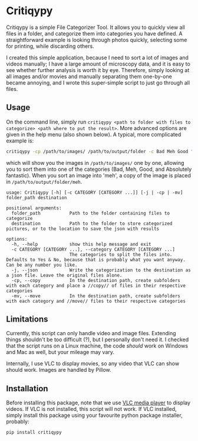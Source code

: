 # Critiqypy

Critiqypy is a simple File Categorizer Tool. It allows you to quickly view all files in a folder, and categorize them into categories you have defined. A straightforward example is looking through photos quickly, selecting some for printing, while discarding others.

I created this simple application, because I need to sort a lot of images and videos manually; I have a large amount of microscopy data, and it is easy to see whether further analysis is worth it by eye. Therefore, simply looking at all images and/or movies and manually separating them one-by-one became annoying, and I wrote this super-simple script to just go through all files.

## Usage

On the command line, simply run `critiqypy <path to folder with files to categorize> <path where to put the result>`.
More advanced options are given in the help menu (also shown below). A typical, more complicated example is:

```bash
critiqypy -cp /path/to/images/ /path/to/output/folder -c Bad Meh Good "Absolutely fantastic"
```

which will show you the images in `/path/to/images/` one by one, allowing you to sort them into one of the categories (Bad, Meh, Good, and Absolutely fantastic). When you sort an image into 'meh', a copy of the image is placed in `/path/to/output/folder/meh`.

```text
usage: Critiqypy [-h] [-c CATEGORY [CATEGORY ...]] [-j | -cp | -mv] folder_path destination

positional arguments:
  folder_path           Path to the folder containing files to categorize
  destination           Path to the folder to store categorized pictures, or to the location to save the json with results

options:
  -h, --help            show this help message and exit
  -c CATEGORY [CATEGORY ...], --category CATEGORY [CATEGORY ...]
                        The categories to split the files into. Defaults to Yes & No, because that is probably what you want anyway. Can be any number you like.
  -j, --json            Write the categorization to the destination as a json file. Leave the original files alone.
  -cp, --copy           In the destination path, create subfolders with each category and place a //copy// of files in their respective categories
  -mv, --move           In the destination path, create subfolders with each category and //move// files to their respective categories
```

## Limitations

Currently, this script can only handle video and image files. Extending things shouldn't be too difficult (?), but I personally don't need it. I checked that the script runs on a Linux machine, the code *should* work on Windows and Mac as well, but your mileage may vary.

Internally, I use VLC to display movies, so any video that VLC can show should work. Images are handled by Pillow.


## Installation

Before installing this package, note that we use [VLC media player](https://www.videolan.org/vlc/) to display videos. If VLC is not installed, this script will not work. If VLC installed, simply install this package using your favourite python package installer, probably:

```
pip install critiqypy
```
